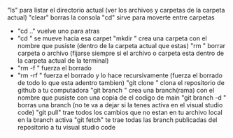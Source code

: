 "ls" para listar el directorio actual (ver los archivos y carpetas de la carpeta actual)
"clear" borras la consola
"cd" sirve para moverte entre carpetas 
  - "cd .." vuelve uno para atras
  - "cd <nombre-de-la-carpeta>" se mueve hacia esa carpet
"mkdir <nombre>" crea una carpeta con el nombre que pusiste (dentro de la carpeta actual que estas)
"rm <nombre>" borrar carpeta o archivo (fijarse siempre si el archivo o carpeta esta dentro de la carpeta actual de la terminal)
  - "rm -f <nombre>" fuerza el borrado
  - "rm -rf <nombre>" fuerza el borrado y lo hace recursivamente (fuerza el borrado de todo lo que esta adentro tambien)
"git clone <link-https-github>" clona el repositorio de github a tu computadora
"git branch <nombre>" crea una branch(rama) con el nombre que pusiste con una copia de el codigo de main
"git branch -d <nombre>" borras una branch (no te va a dejar si la tenes activa en el visual studio code)
"git pull" trae todos los cambios que no estan en tu archivo local en la branch activa
"git fetch" te trae todas las branch publicadas del repositorio a tu visual studio code

